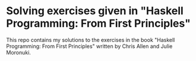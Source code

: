 # Solving exercises given in "Haskell Programming: From First Principles"
This repo contains my solutions to the exercises in the book "Haskell Programming: From First Principles" written by Chris Allen and Julie Moronuki.